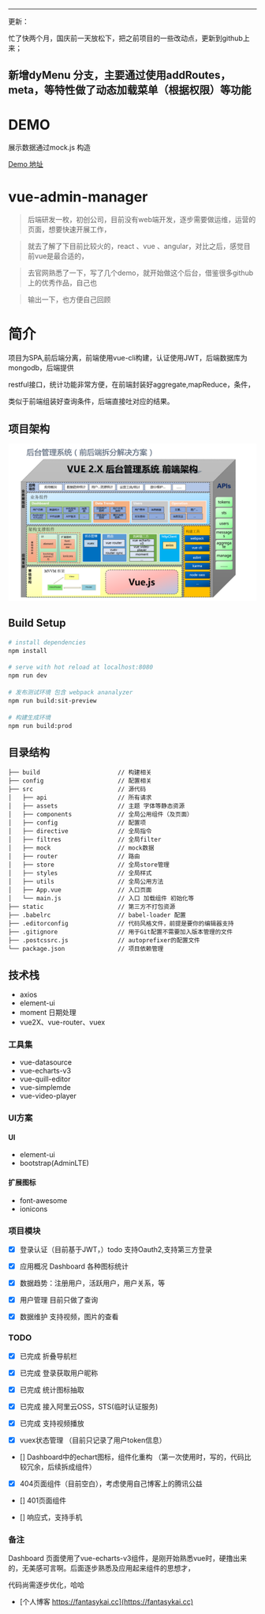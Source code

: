 
---
更新：

忙了快两个月，国庆前一天放松下，把之前项目的一些改动点，更新到github上来；

新增dyMenu 分支，主要通过使用addRoutes，meta，等特性做了动态加载菜单（根据权限）等功能
---

# DEMO

展示数据通过mock.js 构造

[Demo 地址](https://fantasykai.github.io/vue-admin-manager)

# vue-admin-manager

> 后端研发一枚，初创公司，目前没有web端开发，逐步需要做运维，运营的页面，想要快速开展工作，

> 就去了解了下目前比较火的，react 、vue 、angular，对比之后，感觉目前vue是最合适的，

> 去官网熟悉了一下，写了几个demo，就开始做这个后台，借鉴很多github上的优秀作品，自己也

> 输出一下，也方便自己回顾

# 简介

项目为SPA,前后端分离，前端使用vue-cli构建，认证使用JWT，后端数据库为mongodb，后端提供

restful接口，统计功能非常方便，在前端封装好aggregate,mapReduce，条件，

类似于前端组装好查询条件，后端直接吐对应的结果。

## 项目架构

![](static/img/jiagou.png)

## Build Setup

``` bash
# install dependencies
npm install

# serve with hot reload at localhost:8080
npm run dev

# 发布测试环境 包含 webpack ananalyzer
npm run build:sit-preview

# 构建生成环境
npm run build:prod

```

## 目录结构
```shell
├── build                      // 构建相关  
├── config                     // 配置相关
├── src                        // 源代码
│   ├── api                    // 所有请求
│   ├── assets                 // 主题 字体等静态资源
│   ├── components             // 全局公用组件（及页面）
│   ├── config                 // 配置项
│   ├── directive              // 全局指令
│   ├── filtres                // 全局filter
│   ├── mock                   // mock数据
│   ├── router                 // 路由
│   ├── store                  // 全局store管理
│   ├── styles                 // 全局样式
│   ├── utils                  // 全局公用方法
│   ├── App.vue                // 入口页面
│   └── main.js                // 入口 加载组件 初始化等
├── static                     // 第三方不打包资源
├── .babelrc                   // babel-loader 配置
├── .editorconfig              // 代码风格文件，前提是要你的编辑器支持
├── .gitignore                 // 用于Git配置不需要加入版本管理的文件
├── .postcssrc.js              // autoprefixer的配置文件
└── package.json               // 项目依赖管理

```

## 技术栈

- axios
- element-ui
- moment 日期处理
- vue2X、vue-router、vuex

### 工具集

- vue-datasource
- vue-echarts-v3
- vue-quill-editor
- vue-simplemde
- vue-video-player

### UI方案

#### UI

- element-ui
- bootstrap(AdminLTE)

#### 扩展图标

- font-awesome
- ionicons

### 项目模块

- [x] 登录认证（目前基于JWT，）todo 支持Oauth2,支持第三方登录

- [x] 应用概况 Dashboard 各种图标统计

- [x] 数据趋势：注册用户，活跃用户，用户关系，等

- [x] 用户管理 目前只做了查询

- [x] 数据维护 支持视频，图片的查看

### TODO

- [x] 已完成 折叠导航栏

- [x] 已完成 登录获取用户昵称

- [x] 已完成 统计图标抽取

- [x] 已完成 接入阿里云OSS，STS(临时认证服务)

- [x] 已完成 支持视频播放

- [x]  vuex状态管理 （目前只记录了用户token信息）

- []  Dashboard中的echart图标，组件化重构 （第一次使用时，写的，代码比较冗余，后续拆成组件）

- [x]  404页面组件（目前空白），考虑使用自己博客上的腾讯公益

- []  401页面组件

- []  响应式，支持手机


### 备注

Dashboard 页面使用了vue-echarts-v3组件，是刚开始熟悉vue时，硬撸出来的，无美感可言啊。后面逐步熟悉及应用起来组件的思想才，

代码尚需逐步优化，哈哈


- [个人博客 https://fantasykai.cc](https://fantasykai.cc)
